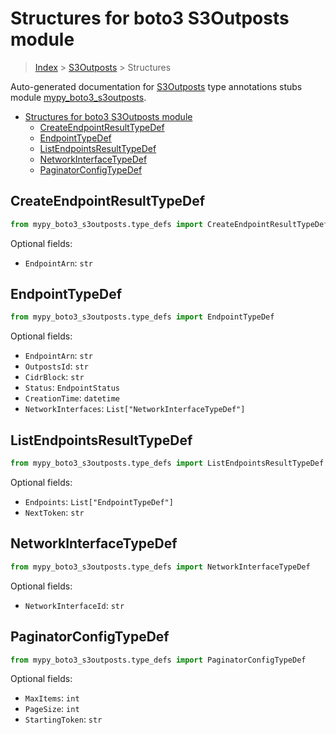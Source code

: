 # Structures for boto3 S3Outposts module

> [Index](../index.md) > [S3Outposts](./index.md) > Structures

Auto-generated documentation for [S3Outposts](https://boto3.amazonaws.com/v1/documentation/api/latest/reference/services/s3outposts.html#S3Outposts)
type annotations stubs module [mypy_boto3_s3outposts](https://pypi.org/project/mypy-boto3-s3outposts/).

- [Structures for boto3 S3Outposts module](#structures-for-boto3-s3outposts-module)
  - [CreateEndpointResultTypeDef](#createendpointresulttypedef)
  - [EndpointTypeDef](#endpointtypedef)
  - [ListEndpointsResultTypeDef](#listendpointsresulttypedef)
  - [NetworkInterfaceTypeDef](#networkinterfacetypedef)
  - [PaginatorConfigTypeDef](#paginatorconfigtypedef)

## CreateEndpointResultTypeDef

```python
from mypy_boto3_s3outposts.type_defs import CreateEndpointResultTypeDef
```




Optional fields:
- `EndpointArn`: `str`


## EndpointTypeDef

```python
from mypy_boto3_s3outposts.type_defs import EndpointTypeDef
```




Optional fields:
- `EndpointArn`: `str`
- `OutpostsId`: `str`
- `CidrBlock`: `str`
- `Status`: `EndpointStatus`
- `CreationTime`: `datetime`
- `NetworkInterfaces`: `List["NetworkInterfaceTypeDef"]`


## ListEndpointsResultTypeDef

```python
from mypy_boto3_s3outposts.type_defs import ListEndpointsResultTypeDef
```




Optional fields:
- `Endpoints`: `List["EndpointTypeDef"]`
- `NextToken`: `str`


## NetworkInterfaceTypeDef

```python
from mypy_boto3_s3outposts.type_defs import NetworkInterfaceTypeDef
```




Optional fields:
- `NetworkInterfaceId`: `str`


## PaginatorConfigTypeDef

```python
from mypy_boto3_s3outposts.type_defs import PaginatorConfigTypeDef
```




Optional fields:
- `MaxItems`: `int`
- `PageSize`: `int`
- `StartingToken`: `str`

